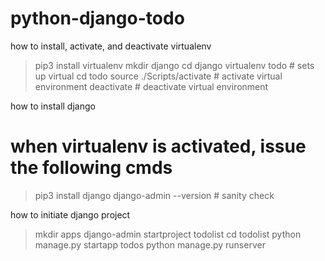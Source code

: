 # python-django-todo

how to install, activate, and deactivate virtualenv
> pip3 install virtualenv
> mkdir django
> cd django
> virtualenv todo # sets up virtual
> cd todo 
> source ./Scripts/activate # activate virtual environment
> deactivate # deactivate virtual environment
> 

how to install django
# when virtualenv is activated, issue the following cmds
> pip3 install django
> django-admin --version # sanity check

how to initiate django project
> mkdir apps
> django-admin startproject todolist
> cd todolist
> python manage.py startapp todos
> python manage.py runserver